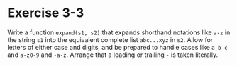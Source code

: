 # Exercise 3-3

Write a function `expand(s1, s2)` that expands shorthand notations like `a-z` in the string `s1` into the equivalent complete list `abc...xyz` in `s2`.
Allow for letters of either case and digits, and be prepared to handle cases like `a-b-c` and `a-z0-9` and `-a-z`.
Arrange that a leading or trailing `-` is taken literally.
